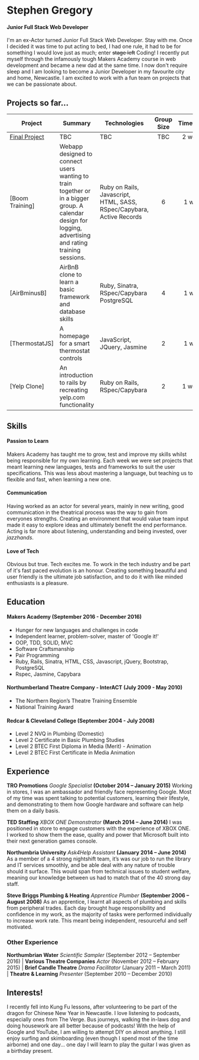 # Stephen Gregory
#### Junior Full Stack Web Developer

I'm an ex-Actor turned Junior Full Stack Web Developer. Stay with me. Once I decided it was time to put acting to bed, I had one rule, it had to be for something I would love just as much; enter ~~stage left~~ Coding! I recently put myself through the infamously tough Makers Academy course in web development and became a new dad at the same time. I now don't require sleep and I am looking to become a Junior Developer in my favourite city and home, Newcastle. I am excited to work with a fun team on projects that we can be passionate about.

## <a name="projects">Projects so far...</a>
| Project   | Summary | Technologies | Group Size | Timeframe |
|---        |---          |---           |:---:       |:---:             |
| [Final Project](address) | TBC | TBC | TBC | 2 weeks |
| [Boom Training] | Webapp designed to connect users wanting to train together or in a bigger group. A calendar design for logging, advertising and rating training sessions. | Ruby on Rails, Javascript, HTML, SASS, RSpec/Capybara, Active Records | 6 | 1 week |
| [AirBminusB] | AirBnB clone to learn a basic framework and database skills | Ruby, Sinatra, RSpec/Capybara PostgreSQL | 4 | 1 week |
| [ThermostatJS] | A homepage for a smart thermostat controls | JavaScript, JQuery, Jasmine | 2 | 1 week |
| [Yelp Clone] | An introduction to rails by recreating yelp.com functionality | Ruby on Rails, RSpec/Capybara | 2 | 1 weeks |

## <a name="skills">Skills</a>

#### Passion to Learn
Makers Academy has taught me to grow, test and improve my skills whilst being responsible for my own learning. Each week we were set projects that meant learning new languages, tests and frameworks to suit the user specifications. This was less about mastering a language, but teaching us to flexible and fast, when learning a new one.

#### Communication
Having worked as an actor for several years, mainly in new writing, good communication in the theatrical process was the way to gain from everyones strengths. Creating an environment that would value team input made it easy to explore ideas and ultimately benefit the end performance. Acting is far more about listening, understanding and being invested, over *jazzhands*.

#### Love of Tech
Obvious but true. Tech excites me. To work in the tech industry and be part of it's fast paced evolution is an honour. Creating something beautiful and user friendly is the ultimate job satisfaction, and to do it with like minded enthusiasts is a pleasure.


## <a name="education">Education</a>
#### Makers Academy (September 2016 - December 2016)

- Hunger for new languages and challenges in code
- Independent learner, problem-solver, master of 'Google it!'
- OOP, TDD, SOLID, MVC
- Software Craftsmanship
- Pair Programming
- Ruby, Rails, Sinatra, HTML, CSS, Javascript, jQuery, Bootstrap, PostgreSQL
- Rspec, Jasmine, Capybara

#### Northumberland Theatre Company - InterACT (July 2009 - May 2010)

- The Northern Region’s Theatre Training Ensemble
- National Training Award

#### Redcar & Cleveland College (September 2004 - July 2008)

- Level 2 NVQ in Plumbing (Domestic)
- Level 2 Certificate in Basic Plumbing Studies
- Level 2 BTEC First Diploma in Media (Merit) - Animation
- Level 2 BTEC First Certificate in Media Animation


## <a name="experience">Experience</a>

**TRO Promotions** *Google Specialist* **(October 2014 – January 2015)**
Working in stores, I was an ambassador and friendly face representing Google. Most of my time was spent talking to potential customers, learning their lifestyle, and demonstrating to them how Google hardware and software can help them on a daily basis.

**TED Staffing** *XBOX ONE Demonstrator* **(March 2014 – June 2014)**
I was positioned in store to engage customers with the experience of XBOX ONE. I worked to show them the ease, quality and power that Microsoft built into their next generation games console.

**Northumbria University** *Ask4Help Assistant* **(January 2014 – June 2014)**
As a member of a 4 strong nightshift team, it’s was our job to run the library and IT services smoothly, and be able deal with any nature of trouble should it surface. This would span from technical issues to student welfare, meaning our knowledge between us had to match that of the 40 strong day staff.

**Steve Briggs Plumbing & Heating** *Apprentice Plumber* **(September 2006 – August 2008)**
As an apprentice, I learnt all aspects of plumbing and skills from peripheral trades. Each day brought huge responsibility and confidence in my work, as the majority of tasks were performed individually to increase work rate. This meant being independent, resourceful and self motivated.

### Other Experience
**Northumbrian Water** *Scientific Sampler* (September 2012 – September 2016) |
**Various Theatre Companies** *Actor* (November 2012 – February 2015) |
**Brief Candle Theatre** *Drama Facilitator* (January 2011 – March 2011) |
**Theatre & Learning** *Presenter* (September 2010 – December 2010)



## <a name="interests">Interests!</a>

I recently fell into Kung Fu lessons, after volunteering to be part of the dragon for Chinese New Year in Newcastle. I love listening to podcasts, especially ones from The Verge. Bus journeys, walking the in-laws dog and doing housework are all better because of podcasts! With the help of Google and YouTube, I am willing to attempt DIY on almost anything. I still enjoy surfing and skimboarding (even though I spend most of the time airborne) and one day... one day I will learn to play the guitar I was given as a birthday present.
